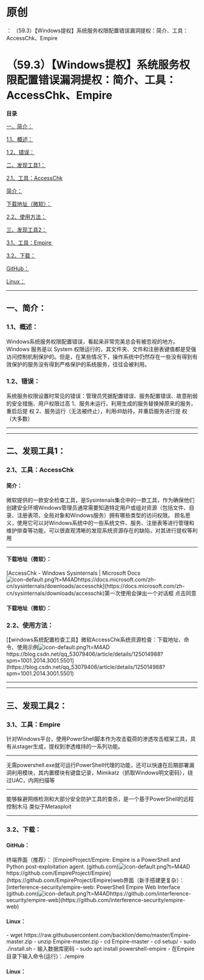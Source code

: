 # 原创
：  （59.3）【Windows提权】系统服务权限配置错误漏洞提权：简介、工具：AccessChk、Empire

# （59.3）【Windows提权】系统服务权限配置错误漏洞提权：简介、工具：AccessChk、Empire

**目录**

[一、简介：](#%E4%B8%80%E3%80%81%E7%AE%80%E4%BB%8B%EF%BC%9A)

[1.1、概述：](#1.1%E3%80%81%E6%A6%82%E8%BF%B0%EF%BC%9A)

[1.2、错误：](#1.2%E3%80%81%E9%94%99%E8%AF%AF%EF%BC%9A)

[二、发现工具1：](#%E4%BA%8C%E3%80%81%E5%8F%91%E7%8E%B0%E5%B7%A5%E5%85%B71%EF%BC%9A)

[2.1、工具：AccessChk](#2.1%E3%80%81%E5%B7%A5%E5%85%B7%EF%BC%9AAccessChk)

[简介：](#%E7%AE%80%E4%BB%8B%EF%BC%9A)

[下载地址（微软）：](#%E4%B8%8B%E8%BD%BD%E5%9C%B0%E5%9D%80%EF%BC%88%E5%BE%AE%E8%BD%AF%EF%BC%89%EF%BC%9A)

[2.2、使用方法：](#2.2%E3%80%81%E4%BD%BF%E7%94%A8%E6%96%B9%E6%B3%95%EF%BC%9A)

[三、发现工具2：](#%E4%B8%89%E3%80%81%E5%8F%91%E7%8E%B0%E5%B7%A5%E5%85%B72%EF%BC%9A)

[3.1、工具：Empire ](#3.1%E3%80%81%E5%B7%A5%E5%85%B7%EF%BC%9AEmpire%C2%A0)

[3.2、下载：](#3.2%E3%80%81%E4%B8%8B%E8%BD%BD%EF%BC%9A)

[GitHub：](#GitHub%EF%BC%9A)

[Linux：](#Linux%EF%BC%9A)

---


## 一、简介：

> 
<h3>1.1、概述：</h3>
Windows系统服务权限配置错误，看起来非常完美总会有被忽视的地方。Windows 服务是以 System 权限运行的，其文件夹、文件和注册表键值都是受强访问控制机制保护的。但是，在某些情况下，操作系统中仍然存在一些没有得到有效保护的服务没有得到严格保护的系统服务，往往会被利用。


> 
<h3>1.2、错误：</h3>
系统服务权限设置时常见的错误：管理员凭据配置错误、服务配置错误、故意削弱的安全措施、用户权限过高
1、服务未运行，利用生成的服务替换掉原来的服务，重启后提 权
2、服务运行（无法被终止），利用dll劫持，并重启服务进行提 权（大多数）


---


---


## 二、发现工具1：

> 
<h3>2.1、工具：AccessChk</h3>
<h4>简介：</h4>
微软提供的一款安全检查工具，是Sysintenals集合中的一款工具，作为确保他们创建安全环境Windows管理员通常需要知道特定用户或组对资源（包括文件、目录、注册表项、全局对象和Windows服务）拥有哪些类型的访问权限。
顾名思义，使用它可以对Windows系统中的一些系统文件、服务、注册表等进行管理和维护排查等功能，可以很直观清晰的发现系统资源存在的缺陷，对其进行提权等利用
<hr/>
<h4>下载地址（微软）：</h4>
[AccessChk - Windows Sysinternals | Microsoft Docs<img alt="icon-default.png?t=M4AD" src="https://csdnimg.cn/release/blog_editor_html/release2.1.3/ckeditor/plugins/CsdnLink/icons/icon-default.png?t=M4AD"/>https://docs.microsoft.com/zh-cn/sysinternals/downloads/accesschk](https://docs.microsoft.com/zh-cn/sysinternals/downloads/accesschk)第一次使用会弹出一个对话框
点击同意


#### 下载地址（微软）：

> 
<h3>2.2、使用方法：</h3>
[【windows系统配置检查工具】微软AccessChk系统资源检查：下载地址、命令、使用示例<img alt="icon-default.png?t=M4AD" src="https://csdnimg.cn/release/blog_editor_html/release2.1.3/ckeditor/plugins/CsdnLink/icons/icon-default.png?t=M4AD"/>https://blog.csdn.net/qq_53079406/article/details/125014988?spm=1001.2014.3001.5501](https://blog.csdn.net/qq_53079406/article/details/125014988?spm=1001.2014.3001.5501)



---


---


## 三、发现工具2：

> 
<h3>3.1、工具：Empire </h3>
针对Windows平台，使用PowerShell脚本作为攻击载荷的渗透攻击框架工具，具有从stager生成，提权到渗透维持的一系列功能。
<hr/>
无需powershell.exe就可运行PowerShell代理的功能，还可以快速在后期部署漏洞利用模块，其内置模块有键盘记录，Mimikatz（抓取Windows明文密码），绕过UAC，内网扫描等
<hr/>
能够躲避网络检测和大部分安全防护工具的查杀，是一个基于PowerShell的远程控制木马
类似于Metasploit


---


> 
<h3>3.2、下载：</h3>
<h4>GitHub：</h4>
终端界面（推荐）：
[EmpireProject/Empire: Empire is a PowerShell and Python post-exploitation agent. (github.com)<img alt="icon-default.png?t=M4AD" src="https://csdnimg.cn/release/blog_editor_html/release2.1.3/ckeditor/plugins/CsdnLink/icons/icon-default.png?t=M4AD"/>https://github.com/EmpireProject/Empire](https://github.com/EmpireProject/Empire)web界面（新手搭建更复杂）：
[interference-security/empire-web: PowerShell Empire Web Interface (github.com)<img alt="icon-default.png?t=M4AD" src="https://csdnimg.cn/release/blog_editor_html/release2.1.3/ckeditor/plugins/CsdnLink/icons/icon-default.png?t=M4AD"/>https://github.com/interference-security/empire-web](https://github.com/interference-security/empire-web)
<h4>Linux：</h4>
-  wget https://raw.githubusercontent.com/backlion/demo/master/Empire-master.zip -  unzip Empire-master.zip -  cd Empire-master -  cd setup/ -  sudo ./install.sh -  输入数据库密码 -  sudo apt install powershell-empire -  在Empire目录下输入命令(运行)：./empire 


#### Linux：
